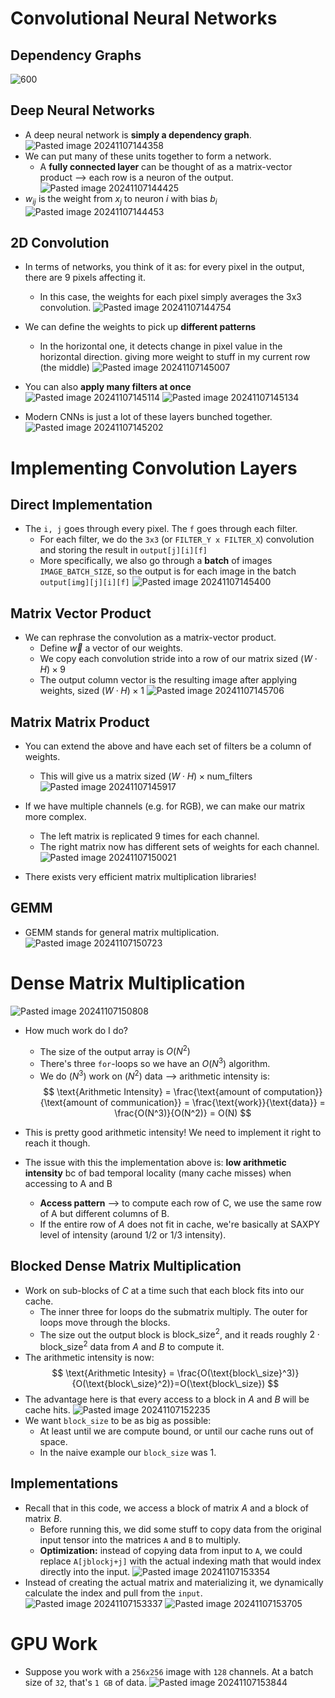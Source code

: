 # Convolutional Neural Networks
## Dependency Graphs
![600](attachments/Pasted%20image%2020241107144319.png)

## Deep Neural Networks
* A deep neural network is **simply a dependency graph**.
![Pasted image 20241107144358](attachments/Pasted%20image%2020241107144358.png)
* We can put many of these units together to form a network.
	* A **fully connected layer** can be thought of as a matrix-vector product ⟶ each row is a neuron of the output.
![Pasted image 20241107144425](attachments/Pasted%20image%2020241107144425.png)
* $w_{ij}$ is the weight from $x_j$ to neuron $i$ with bias $b_i$
![Pasted image 20241107144453](attachments/Pasted%20image%2020241107144453.png)

## 2D Convolution
* In terms of networks, you think of it as: for every pixel in the output, there are 9 pixels affecting it.
	* In this case, the weights for each pixel simply averages the 3x3 convolution.
![Pasted image 20241107144754](attachments/Pasted%20image%2020241107144754.png)
* We can define the weights to pick up **different patterns**
	* In the horizontal one, it detects change in pixel value in the horizontal direction. giving more weight to stuff in my current row (the middle)
![Pasted image 20241107145007](attachments/Pasted%20image%2020241107145007.png)

* You can also **apply many filters at once**
![Pasted image 20241107145114](attachments/Pasted%20image%2020241107145114.png)
![Pasted image 20241107145134](attachments/Pasted%20image%2020241107145134.png)
* Modern CNNs is just a lot of these layers bunched together.
![Pasted image 20241107145202](attachments/Pasted%20image%2020241107145202.png)

# Implementing Convolution Layers
## Direct Implementation
* The `i, j` goes through every pixel. The `f` goes through each filter.
	* For each filter, we do the `3x3` (or `FILTER_Y x FILTER_X`) convolution and storing the result in `output[j][i][f]`
	* More specifically, we also go through a **batch** of images `IMAGE_BATCH_SIZE`, so the output is for each image in the batch `output[img][j][i][f]`
![Pasted image 20241107145400](attachments/Pasted%20image%2020241107145400.png)

## Matrix Vector Product
* We can rephrase the convolution as a matrix-vector product.
	* Define $\vec{w}$ a vector of our weights.
	* We copy each convolution stride into a row of our matrix sized $(W \cdot H) \times 9$
	* The output column vector is the resulting image after applying weights, sized $(W \cdot H) \times 1$
![Pasted image 20241107145706](attachments/Pasted%20image%2020241107145706.png)

## Matrix Matrix Product
* You can extend the above and have each set of filters be a column of weights.
	* This will give us a matrix sized $(W \cdot H) \times \text{num\_filters}$
![Pasted image 20241107145917](attachments/Pasted%20image%2020241107145917.png)

* If we have multiple channels (e.g. for RGB), we can make our matrix more complex.
	* The left matrix is replicated 9 times for each channel.
	* The right matrix now has different sets of weights for each channel.
![Pasted image 20241107150021](attachments/Pasted%20image%2020241107150021.png)
* There exists very efficient matrix multiplication libraries!
## GEMM
* GEMM stands for general matrix multiplication.
![Pasted image 20241107150723](attachments/Pasted%20image%2020241107150723.png)

# Dense Matrix Multiplication
![Pasted image 20241107150808](attachments/Pasted%20image%2020241107150808.png)
* How much work do I do?
	* The size of the output array is $O(N^2)$
	* There's three `for`-loops so we have an $O(N^3)$ algorithm.
	* We do $(N^3)$ work on $(N^2)$ data ⟶ arithmetic intensity is:
$$
\text{Arithmetic Intensity} = \frac{\text{amount of computation}}{\text{amount of communication}} = \frac{\text{work}}{\text{data}} = \frac{O(N^3)}{O(N^2)} = O(N)
$$
* This is pretty good arithmetic intensity! We need to implement it right to reach it though.

* The issue with this the implementation above is: **low arithmetic intensity** bc of bad temporal locality (many cache misses) when accessing to A and B
	* **Access pattern** ⟶ to compute each row of C, we use the same row of A but different columns of B.
	* If the entire row of $A$ does not fit in cache, we're basically at SAXPY level of intensity (around 1/2 or 1/3 intensity).

## Blocked Dense Matrix Multiplication
* Work on sub-blocks of $C$ at a time such that each block fits into our cache.
	* The inner three for loops do the submatrix multiply. The outer for loops move through the blocks.
	* The size out the output block is $\text{block\_size}^2$, and it reads roughly $2\cdot \text{block\_size}^2$ data from $A$ and $B$ to compute it.
* The arithmetic intensity is now:
$$
\text{Arithmetic Intesity} = \frac{O(\text{block\_size}^3)}{O(\text{block\_size}^2)}=O(\text{block\_size})
$$
* The advantage here is that every access to a block in $A$ and $B$ will be cache hits.
![Pasted image 20241107152235](attachments/Pasted%20image%2020241107152235.png)
* We want `block_size` to be as big as possible:
	* At least until we are compute bound, or until our cache runs out of space.
	* In the naive example our `block_size` was 1.

## Implementations
* Recall that in this code, we access a block of matrix $A$ and a block of matrix $B$.
	* Before running this, we did some stuff to copy data from the original input tensor into the matrices `A` and `B` to multiply.
	* **Optimization:** instead of copying data from input to `A`, we could replace `A[jblockj+j]` with the actual indexing math that would index directly into the input.
![Pasted image 20241107153354](attachments/Pasted%20image%2020241107153354.png)
* Instead of creating the actual matrix and materializing it, we dynamically calculate the index and pull from the `input`.
![Pasted image 20241107153337](attachments/Pasted%20image%2020241107153337.png)
![Pasted image 20241107153705](attachments/Pasted%20image%2020241107153705.png)

# GPU Work
* Suppose you work with a `256x256` image with `128` channels. At a batch size of `32`, that's `1 GB` of data.
![Pasted image 20241107153844](attachments/Pasted%20image%2020241107153844.png)
